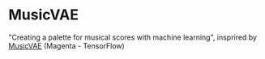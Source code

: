 # MusicVAE
"Creating a palette for musical scores with machine learning", insprired by [MusicVAE](https://magenta.tensorflow.org/music-vae) (Magenta - TensorFlow)